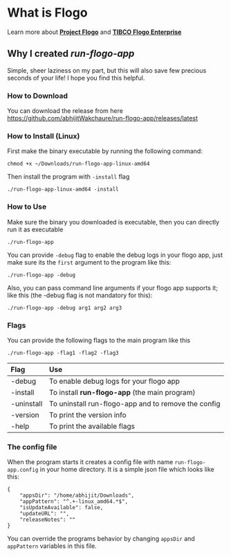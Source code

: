# What is Flogo
Learn more about [**Project Flogo**](https://www.flogo.io/) and [**TIBCO Flogo Enterprise**](https://www.tibco.com/products/tibco-flogo)
## Why I created *run-flogo-app*
Simple, sheer laziness on my part, but this will also save few precious seconds of your life! I hope you find this helpful.

### How to Download
You can download the release from here https://github.com/abhijitWakchaure/run-flogo-app/releases/latest

### How to Install (Linux)
First make the binary executable by running the following command:
```
chmod +x ~/Downloads/run-flogo-app-linux-amd64
``` 
Then install the program with `-install` flag
```
./run-flogo-app-linux-amd64 -install
```

### How to Use
Make sure the binary you downloaded is executable, then you can directly run it as executable
```
./run-flogo-app
```
You can provide `-debug` flag to enable the debug logs in your flogo app, just make sure its the `first` argument to the program like this:
```
./run-flogo-app -debug
```
Also, you can pass command line arguments if your flogo app supports it; like this (the -debug flag is not mandatory for this):
```
./run-flogo-app -debug arg1 arg2 arg3
```

### Flags
You can provide the following flags to the main program like this 
```
./run-flogo-app -flag1 -flag2 -flag3
```

| Flag          | Use                                                   |
| :------------ |:----------------------------------------------------  |
| -debug         | To enable debug logs for your flogo app              |
| -install       | To install **run-flogo-app** (the main program)      |
| -uninstall     | To uninstall run-flogo-app and to remove the config  |
| -version       | To print the version info                            |
| -help          | To print the available flags                         |


### The config file
When the program starts it creates a config file with name `run-flogo-app.config` in your home directory. It is a simple json file which looks like this:
```
{
	"appsDir": "/home/abhijit/Downloads",
	"appPattern": "^.+-linux_amd64.*$",
	"isUpdateAvailable": false,
	"updateURL": "",
	"releaseNotes": ""
}
```
You can override the programs behavior by changing `appsDir` and `appPattern` variables in this file. 
